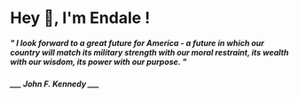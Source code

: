 <h1 title="head"> Hey 👋, I'm Endale !</h1>

**<h5><i>" I look forward to a great future for America - a future in which our country will match its military strength with our moral restraint, its wealth with our wisdom, its power with our purpose. "</i></h5>**

*<b>___ John F. Kennedy ___</b>*
